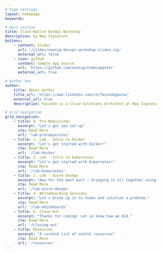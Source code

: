 ```yaml
---
# Page settings
layout: homepage
keywords:

# Hero section
title: Cloud-Native DevOps Workshop
description: by New Signature
buttons:
    - content: Slides
      url: '/slides/newsig-devops-workshop-slides.zip'
      external_url: false
    - icon: github
      content: Sample App Source
      url: 'https://github.com/onetug/Codecampster'
      external_url: true

# Author box
author:
    title: About Author
    title_url: 'https://www.linkedin.com/in/facundogauna/'
    external_url: true
    description: Facundo is a Cloud Solutions Architect at New Signature. He enjoys helping clients with architecture, containers/orchestration, and stream lining development processes.

# Grid navigation
grid_navigation:
    - title: 0. Pre-Requisites
      excerpt: "Let's get you set-up"
      cta: Read More
      url: 'lab-prerequisites'
    - title: 1. Lab - Intro to Docker
      excerpt: "Let's get started with Docker!"
      cta: Read More
      url: '/lab-docker'
    - title: 2. Lab - Intro to Kubernetes
      excerpt: "Let's get started with Kubernetes!"
      cta: Read More
      url: '/lab-kubernetes'
    - title: 3. Lab - Azure DevOps
      excerpt: "Now for the best part - bringing it all together using Azure DevOps!"
      cta: Read More
      url: '/lab-azure-devops'
    - title: 4. Whiteboarding Sessions
      excerpt: "Let's break up in to teams and solution a problem."
      cta: Read More
      url: '/lab-whiteboards'
    - title: 5. Close-Out
      excerpt: "Thanks for coming! Let us know how we did."
      cta: Read More
      url: '/closing-out'
    - title: Resources
      excerpt: "A curated list of useful resources"
      cta: Read More
      url: '/resources'
---
```

